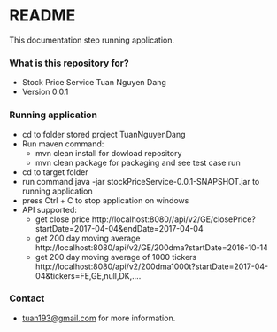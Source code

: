 # README #

This documentation step running application.

### What is this repository for? ###

* Stock Price Service Tuan Nguyen Dang 
* Version 0.0.1

### Running application ###

* cd to folder stored project TuanNguyenDang
* Run maven command:
	- mvn clean install for dowload repository
	- mvn clean package for packaging and see test case run
* cd to target folder
* run command java -jar stockPriceService-0.0.1-SNAPSHOT.jar to running application
* press Ctrl + C to stop application on windows 
* API supported:
	* get close price http://localhost:8080//api/v2/GE/closePrice?startDate=2017-04-04&endDate=2017-04-04
	* get 200 day moving average http://localhost:8080/api/v2/GE/200dma?startDate=2016-10-14
	* get 200 day moving average of 1000 tickers http://localhost:8080/api/v2/200dma1000t?startDate=2017-04-04&tickers=FE,GE,null,DK,....	
	
### Contact ###

* tuan193@gmail.com for more information.